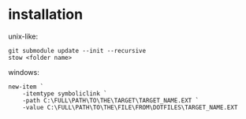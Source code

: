 # installation

unix-like:
```
git submodule update --init --recursive
stow <folder name>
```

windows:
```
new-item `
    -itemtype symboliclink `
    -path C:\FULL\PATH\TO\THE\TARGET\TARGET_NAME.EXT `
    -value C:\FULL\PATH\TO\THE\FILE\FROM\DOTFILES\TARGET_NAME.EXT
```
